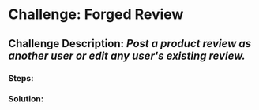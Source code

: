 # Challenge: Forged Review
## Challenge Description: *Post a product review as another user or edit any user's existing review.*

### Steps: 


### Solution:
